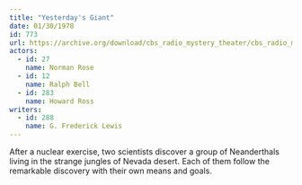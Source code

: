```yaml
---
title: "Yesterday's Giant"
date: 01/30/1978
id: 773
url: https://archive.org/download/cbs_radio_mystery_theater/cbs_radio_mystery_theater-0751-0800.zip/cbs_radio_mystery_theater-0751-0800%2Fcbsrmt_0773_yesterdays_giant.mp3
actors:  
  - id: 27
    name: Norman Rose  
  - id: 12
    name: Ralph Bell  
  - id: 283
    name: Howard Ross
writers:  
  - id: 288
    name: G. Frederick Lewis
---
```

After a nuclear exercise, two scientists discover a group of Neanderthals living in the strange jungles of Nevada desert. Each of them follow the remarkable discovery with their own means and goals.
